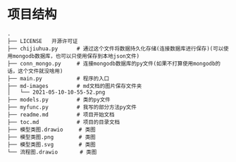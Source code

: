 # 项目结构

    .
    ├── LICENSE   开源许可证
    ├── chijiuhua.py      # 通过这个文件将数据持久化存储(连接数据库进行保存)(可以使用mongodb数据库，也可以只使用保存到本地json文件)
    ├── conn_mongo.py     # 连接mongodb数据库的py文件(如果不打算使用mongodb的话，这个文件就没啥用)
    ├── main.py           # 程序的入口
    ├── md-images         # md文档的图片保存文件夹
    │   └── 2021-05-10-10-55-52.png
    ├── models.py         # 类的py文件
    ├── myfunc.py         # 我写的部分方法py文件
    ├── readme.md         # 项目开始文档
    ├── toc.md            # 项目的目录文档
    ├── 模型类图.drawio     # 类图
    ├── 模型类图.png        # 类图
    ├── 模型类图.svg        # 类图
    └── 流程图.drawio       # 类图
